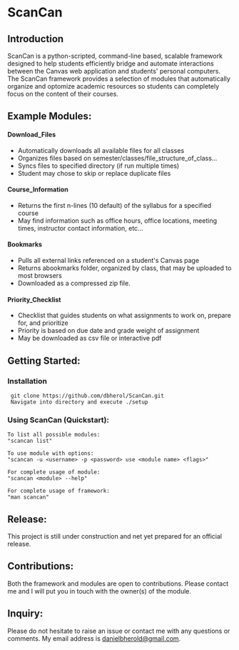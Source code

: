 # ScanCan

## Introduction
ScanCan is a python-scripted, command-line based, scalable framework designed to help students efficiently bridge and automate interactions between the Canvas web application and students' personal computers. The ScanCan framework provides a selection of modules that automatically organize and optomize academic resources so students can completely focus on the content of their courses.

## Example Modules:
#### Download_Files
* Automatically downloads all available files for all classes
* Organizes files based on semester/classes/file_structure_of_class... 
* Syncs files to specified directory (if run multiple times)
* Student may chose to skip or replace duplicate files

#### Course_Information
* Returns the first n-lines (10 default) of the syllabus for a specified course
* May find information such as office hours, office locations, meeting times, instructor contact information, etc... 

#### Bookmarks
* Pulls all external links referenced on a student's Canvas page
* Returns abookmarks folder, organized by class, that may be uploaded to most browsers
* Downloaded as a compressed zip file.

#### Priority_Checklist
* Checklist that guides students on what assignments to work on, prepare for, and prioritize
* Priority is based on due date and grade weight of assignment
* May be downloaded as csv file or interactive pdf

## Getting Started: 

### Installation
```Download the project from source
 git clone https://github.com/dbherol/ScanCan.git
 Navigate into directory and execute ./setup 
 ```
  
### Using ScanCan (Quickstart):
 
 ```
To list all possible modules:
"scancan list" 

To use module with options: 
"scancan -u <username> -p <password> use <module name> <flags>" 

For complete usage of module:
"scancan <module> --help"

For complete usage of framework:
"man scancan"
 ```
## Release:
This project is still under construction and net yet prepared for an official release.

## Contributions:
Both the framework and modules are open to contributions. Please contact me and I will put you in touch with the owner(s) of the module.

## Inquiry:
Please do not hesitate to raise an issue or contact me with any questions or comments. My email address is danielbherold@gmail.com.
